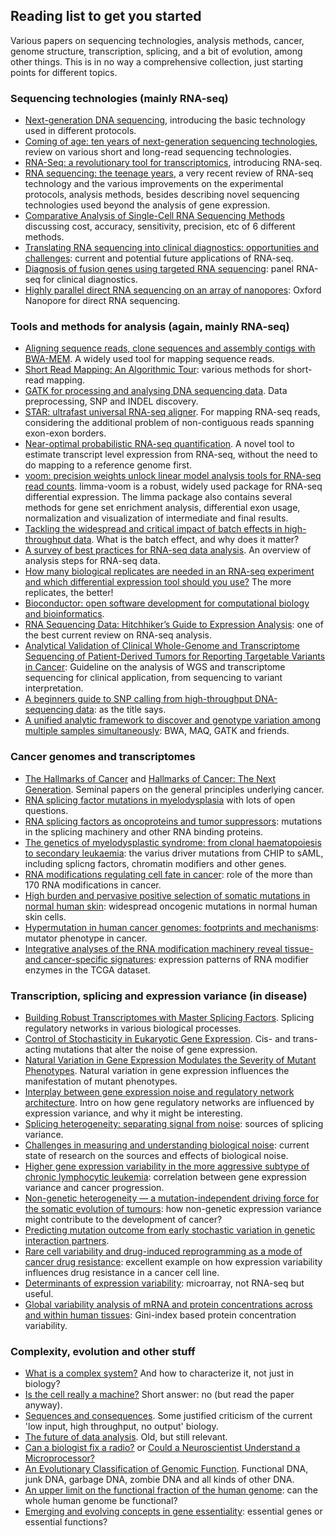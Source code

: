 ## Reading list to get you started

Various papers on sequencing technologies, analysis methods, cancer, genome
structure, transcription, splicing, and a bit of evolution, among other things.
This is in no way a comprehensive collection, just starting points for different
topics.

### Sequencing technologies (mainly RNA-seq)

- [Next-generation DNA sequencing](https://doi.org/10.1038/nbt1486), introducing
  the basic technology used in different protocols.
- [Coming of age: ten years of next-generation sequencing
  technologies](https://doi.org/10.1038/nrg.2016.49), review on various short
  and long-read sequencing technologies.
- [RNA-Seq: a revolutionary tool for
  transcriptomics](https://doi.org/10.1038/nrg2484), introducing RNA-seq.
- [RNA sequencing: the teenage
  years](https://doi.org/10.1038/s41576-019-0150-2), a very recent review of
  RNA-seq technology and the various improvements on the experimental protocols,
  analysis methods, besides describing novel sequencing technologies used beyond
  the analysis of gene expression.
- [Comparative Analysis of Single-Cell RNA Sequencing
  Methods](https://doi.org/10.1016/j.molcel.2017.01.023) discussing cost,
  accuracy, sensitivity, precision, etc of 6 different methods.
- [Translating RNA sequencing into clinical diagnostics: opportunities and
  challenges](https://doi.org/10.1038/nrg.2016.10): current and potential future
  applications of RNA-seq.
- [Diagnosis of fusion genes using targeted RNA
  sequencing](https://doi.org/10.1038/s41467-019-09374-9): panel RNA-seq for
  clinical diagnostics.
- [Highly parallel direct RNA sequencing on an array of
  nanopores](https://doi.org/10.1038/nmeth.4577): Oxford Nanopore for direct RNA
  sequencing.

### Tools and methods for analysis (again, mainly RNA-seq)

- [Aligning sequence reads, clone sequences and assembly contigs with
  BWA-MEM](https://arxiv.org/abs/1303.3997). A widely used tool for mapping
  sequence reads.
- [Short Read Mapping: An Algorithmic
  Tour](https://doi.org/10.1109/JPROC.2015.2455551): various methods for
  short-read mapping.
- [GATK for processing and analysing DNA sequencing
  data](https://doi.org/10.1101/gr.107524.110). Data preprocessing, SNP and
  INDEL discovery.
- [STAR: ultrafast universal RNA-seq
  aligner](https://doi.org/10.1093/bioinformatics/bts635). For mapping RNA-seq
  reads, considering the additional problem of non-contiguous reads spanning
  exon-exon borders.
- [Near-optimal probabilistic RNA-seq
  quantification](https://doi.org/10.1038/nbt.3519). A novel tool to estimate
  transcript level expression from RNA-seq, without the need to do mapping to a
  reference genome first.
- [voom: precision weights unlock linear model analysis tools for RNA-seq read
  counts](https://doi.org/10.1186/gb-2014-15-2-r29). limma-voom is a robust,
  widely used package for RNA-seq differential expression. The limma package
  also contains several methods for gene set enrichment analysis, differential
  exon usage, normalization and visualization of intermediate and final results.
- [Tackling the widespread and critical impact of batch effects in
  high-throughput data](https://doi.org/10.1038/nrg2825). What is the batch
  effect, and why does it matter?
- [A survey of best practices for RNA-seq data
  analysis](https://doi.org/10.1186/s13059-016-0881-8). An overview of analysis
  steps for RNA-seq data.
- [How many biological replicates are needed in an RNA-seq experiment and which
  differential expression tool should you
  use?](https://doi.org/10.1261/rna.053959.115) The more replicates, the
  better!
- [Bioconductor: open software development for computational biology and
  bioinformatics](https://doi.org/10.1186/gb-2004-5-10-r80).
- [RNA Sequencing Data: Hitchhiker’s Guide to Expression
  Analysis](https://doi.org/10.1146/annurev-biodatasci-072018-021255): one of
  the best current review on RNA-seq analysis.
- [Analytical Validation of Clinical Whole-Genome and Transcriptome Sequencing
  of Patient-Derived Tumors for Reporting Targetable Variants in
  Cancer](https://doi.org/10.1016/j.jmoldx.2018.06.007): Guideline on the analysis of
  WGS and transcriptome sequencing for clinical application, from sequencing to
  variant interpretation.
- [A beginners guide to SNP calling from high-throughput DNA-sequencing
  data](https://doi.org/10.1007/s00439-012-1213-z): as the title says.
- [A unified analytic framework to discover and genotype variation among
  multiple samples simultaneously](https://doi.org/10.1038/ng.806): BWA, MAQ,
  GATK and friends.

### Cancer genomes and transcriptomes

- [The Hallmarks of Cancer](https://doi.org/10.1016/S0092-8674%2800%2981683-9)
  and [Hallmarks of Cancer: The Next
  Generation](https://doi.org/10.1016/j.cell.2011.02.013). Seminal papers on the
  general principles underlying cancer.
- [RNA splicing factor mutations in
  myelodysplasia](https://doi.org/10.1182/blood-2017-02-692715) with lots of
  open questions.
- [RNA splicing factors as oncoproteins and tumor
  suppressors](https://doi.org/10.1038/nrc.2016.51): mutations in the splicing
  machinery and other RNA binding proteins.
- [The genetics of myelodysplastic syndrome: from clonal haematopoiesis to
  secondary leukaemia](https://doi.org/10.1038/nrc.2016.112): the varius driver
  mutations from CHIP to sAML, including splicng factors, chromatin modifiers
  and other genes.
- [RNA modifications regulating cell fate in
  cancer](https://doi.org/10.1038/s41556-019-0319-0): role of the more than 170
  RNA modifications in cancer.
- [High burden and pervasive positive selection of somatic mutations in normal
  human skin](https://doi.org/10.1126/science.aaa6806): widespread oncogenic
  mutations in normal human skin cells.
- [Hypermutation in human cancer genomes: footprints and
  mechanisms](https://doi.org/10.1038/nrc3816): mutator phenotype in cancer.
- [Integrative analyses of the RNA modification machinery reveal tissue- and
  cancer-specific signatures](https://doi.org/10.1101/830968): expression
  patterns of RNA modifier enzymes in the TCGA dataset.

### Transcription, splicing and expression variance (in disease)

- [Building Robust Transcriptomes with Master Splicing
  Factors](https://doi.org/10.1016/j.cell.2014.09.054). Splicing regulatory
  networks in various biological processes.
- [Control of Stochasticity in Eukaryotic Gene
  Expression](https://doi.org/10.1126/science.1098641). Cis- and trans-acting
  mutations that alter the noise of gene expression.
- [Natural Variation in Gene Expression Modulates the Severity of Mutant
  Phenotypes](https://doi.org/10.1016/j.cell.2015.06.037). Natural variation in
  gene expression influences the manifestation of mutant phenotypes.
- [Interplay between gene expression noise and regulatory network
  architecture](https://doi.org/10.1016/j.tig.2012.01.006). Intro on how gene
  regulatory networks are influenced by expression variance, and why it might be
  interesting.
- [Splicing heterogeneity: separating signal from
  noise](https://doi.org/10.1186/s13059-018-1467-4): sources of splicing
  variance.
- [Challenges in measuring and understanding biological
  noise](https://doi.org/10.1038/s41576-019-0130-6): current state of research
  on the sources and effects of biological noise.
- [Higher gene expression variability in the more aggressive subtype of chronic
  lymphocytic leukemia](https://doi.org/10.1186/s13073-014-0125-z): correlation
  between gene expression variance and cancer progression.
- [Non-genetic heterogeneity — a mutation-independent driving force for the
  somatic evolution of tumours](https://doi.org/10.1038/nrg2556): how
  non-genetic expression variance might contribute to the development of cancer?
- [Predicting mutation outcome from early stochastic variation in genetic
  interaction partners](https://doi.org/10.1038/nature10665).
- [Rare cell variability and drug-induced reprogramming as a mode of cancer drug
  resistance](https://doi.org/10.1038/nature22794): excellent example on how
  expression variability influences drug resistance in a cancer cell line.
- [Determinants of expression
  variability](https://doi.org/10.1093/nar/gkt1364): microarray, not RNA-seq but
  useful.
- [Global variability analysis of mRNA and protein concentrations across and
  within human tissues](https://doi.org/10.1093/nargab/lqz010): Gini-index based
  protein concentration variability.

### Complexity, evolution and other stuff

- [What is a complex system?](https://doi.org/10.1007/s13194-012-0056-8) And how
  to characterize it, not just in biology?
- [Is the cell really a machine?](https://doi.org/10.1016/j.jtbi.2019.06.002)
  Short answer: no (but read the paper anyway).
- [Sequences and consequences](https://doi.org/10.1098/rstb.2009.0221). Some
  justified criticism of the current 'low input, high throughput, no output'
  biology.
- [The future of data analysis](https://www.jstor.org/stable/2237638). Old, but
  still relevant.
- [Can a biologist fix a
  radio?](https://doi.org/10.1016/S1535-6108%2802%2900133-2) or [Could a
  Neuroscientist Understand a
  Microprocessor?](https://doi.org/10.1371/journal.pcbi.1005268)
- [An Evolutionary Classification of Genomic
  Function](https://doi.org/10.1093/gbe/evv021). Functional DNA, junk DNA,
  garbage DNA, zombie DNA and all kinds of other DNA.
- [An upper limit on the functional fraction of the human
  genome](https://doi.org/10.1093/gbe/evx121): can the whole human genome be
  functional?
- [Emerging and evolving concepts in gene
  essentiality](https://doi.org/10.1038/nrg.2017.74): essential genes or
  essential functions?
